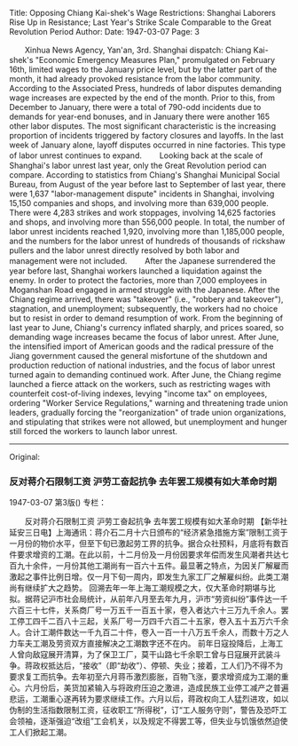 Title: Opposing Chiang Kai-shek's Wage Restrictions: Shanghai Laborers Rise Up in Resistance; Last Year's Strike Scale Comparable to the Great Revolution Period
Author:
Date: 1947-03-07
Page: 3

　　Xinhua News Agency, Yan'an, 3rd. Shanghai dispatch: Chiang Kai-shek's "Economic Emergency Measures Plan," promulgated on February 16th, limited wages to the January price level, but by the latter part of the month, it had already provoked resistance from the labor community. According to the Associated Press, hundreds of labor disputes demanding wage increases are expected by the end of the month. Prior to this, from December to January, there were a total of 790-odd incidents due to demands for year-end bonuses, and in January there were another 165 other labor disputes. The most significant characteristic is the increasing proportion of incidents triggered by factory closures and layoffs. In the last week of January alone, layoff disputes occurred in nine factories. This type of labor unrest continues to expand.
　　Looking back at the scale of Shanghai's labor unrest last year, only the Great Revolution period can compare. According to statistics from Chiang's Shanghai Municipal Social Bureau, from August of the year before last to September of last year, there were 1,637 "labor-management dispute" incidents in Shanghai, involving 15,150 companies and shops, and involving more than 639,000 people. There were 4,283 strikes and work stoppages, involving 14,625 factories and shops, and involving more than 556,000 people. In total, the number of labor unrest incidents reached 1,920, involving more than 1,185,000 people, and the numbers for the labor unrest of hundreds of thousands of rickshaw pullers and the labor unrest directly resolved by both labor and management were not included.
　　After the Japanese surrendered the year before last, Shanghai workers launched a liquidation against the enemy. In order to protect the factories, more than 7,000 employees in Moganshan Road engaged in armed struggle with the Japanese. After the Chiang regime arrived, there was "takeover" (i.e., "robbery and takeover"), stagnation, and unemployment; subsequently, the workers had no choice but to resist in order to demand resumption of work. From the beginning of last year to June, Chiang's currency inflated sharply, and prices soared, so demanding wage increases became the focus of labor unrest. After June, the intensified import of American goods and the radical pressure of the Jiang government caused the general misfortune of the shutdown and production reduction of national industries, and the focus of labor unrest turned again to demanding continued work. After June, the Chiang regime launched a fierce attack on the workers, such as restricting wages with counterfeit cost-of-living indexes, levying "income tax" on employees, ordering "Worker Service Regulations," warning and threatening trade union leaders, gradually forcing the "reorganization" of trade union organizations, and stipulating that strikes were not allowed, but unemployment and hunger still forced the workers to launch labor unrest.



<hr /> 

Original: 


### 反对蒋介石限制工资  沪劳工奋起抗争  去年罢工规模有如大革命时期

1947-03-07
第3版()
专栏：

　　反对蒋介石限制工资
    沪劳工奋起抗争
    去年罢工规模有如大革命时期
    【新华社延安三日电】上海通讯：蒋介石二月十六日颁布的“经济紧急措施方案”限制工资于一月份的物价水平，但至下旬已激起劳工界的抗争。据合众社预料，月底将有数百件要求增资的工潮。在此以前，十二月份及一月份因要求年偿而发生风潮者共达七百九十余件，一月份其他工潮尚有一百六十五件。最显著之特点，为因关厂解雇而激起之事件比例日增。仅一月下旬一周内，即发生九家工厂之解雇纠纷。此类工潮尚有继续扩大之趋势。
    回溯去年一年上海工潮规模之大，仅大革命时期堪与比拟。据蒋记沪市社会局统计，从前年八月至去年九月，沪市“劳资纠纷”事件达一千六百三十七件，关系商厂号一万五千一百五十家，卷入者达六十三万九千余人。罢工停工四千二百八十三起，关系厂号一万四千六百二十五家，卷入五十五万六千余人。合计工潮件数达一千九百二十件，卷入一百一十八万五千余人，而数十万之人力车夫工潮及劳资双方直接解决之工潮数字还不在内。
    前年日寇投降后，上海工人曾向敌寇展开清算，为了保卫工厂，莫干山路七千余职工曾与日寇展开武装斗争。蒋政权抵达后，“接收”（即“劫收”）、停顿、失业；接着，工人们乃不得不为要求复工而抗争。去年初至六月蒋币激烈膨胀，百物飞涨，要求增资成为工潮的重心。六月份后，美货加紧输入与将政府压迫之激进，造成民族工业停工减产之普遍悲运，工潮重心遂再转为要求继续工作。六月以后，蒋政权向工人猛烈进攻，如以伪制的生活指数限制工资，征收职工“所得税”，订“工人服务守则”，警告及恐吓工会领袖，逐渐强迫“改组”工会机关，以及规定不得罢工等，但失业与饥饿依然迫使工人们掀起工潮。
